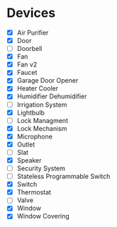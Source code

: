 # Devices

- [x] Air Purifier 
- [x] Door
- [ ] Doorbell
- [x] Fan
- [x] Fan v2
- [x] Faucet
- [x] Garage Door Opener
- [x] Heater Cooler
- [x] Humidifier Dehumidifier
- [ ] Irrigation System
- [x] Lightbulb
- [ ] Lock Managment
- [x] Lock Mechanism
- [x] Microphone
- [x] Outlet
- [ ] Slat
- [x] Speaker
- [ ] Security System
- [ ] Stateless Programmable Switch
- [x] Switch
- [x] Thermostat
- [ ] Valve
- [x] Window
- [x] Window Covering
